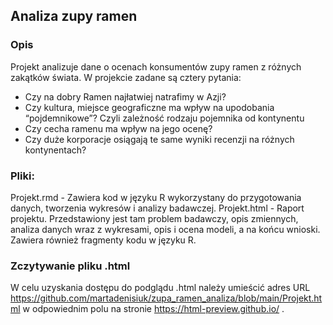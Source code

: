 ## Analiza zupy ramen

### Opis
Projekt analizuje dane o ocenach konsumentów zupy ramen z różnych zakątków świata. W projekcie zadane są cztery pytania:
- Czy na dobry Ramen najłatwiej natrafimy w Azji?
- Czy kultura, miejsce geograficzne ma wpływ na upodobania “pojdemnikowe”? Czyli zależność rodzaju pojemnika od kontynentu
- Czy cecha ramenu ma wpływ na jego ocenę?
- Czy duże korporacje osiągają te same wyniki recenzji na różnych kontynentach?

### Pliki:
Projekt.rmd - Zawiera kod w języku R wykorzystany do przygotowania danych, tworzenia wykresów i analizy badawczej.
Projekt.html - Raport projektu. Przedstawiony jest tam problem badawczy, opis zmiennych, analiza danych wraz z wykresami, opis i ocena modeli, a na końcu wnioski. Zawiera również fragmenty kodu w języku R.

### Zczytywanie pliku .html
W celu uzyskania dostępu do podglądu .html należy umieścić adres URL https://github.com/martadenisiuk/zupa_ramen_analiza/blob/main/Projekt.html w odpowiednim polu na stronie https://html-preview.github.io/ .
